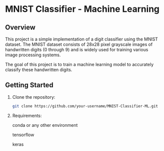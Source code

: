 # MNIST Classifier - Machine Learning

## Overview

This project is a simple implementation of a digit classifier using the MNIST dataset. The MNIST dataset consists of 28x28 pixel grayscale images of handwritten digits (0 through 9) and is widely used for training various image processing systems.

The goal of this project is to train a machine learning model to accurately classify these handwritten digits.

## Getting Started

1. Clone the repository:
   ```bash
   git clone https://github.com/your-username/MNIST-Classifier-ML.git
2. Requirements:
   
   conda or any other environment
   
   tensorflow
   
   keras
